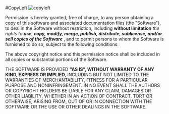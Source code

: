 #CopyLeft
![copyleft](https://user-images.githubusercontent.com/20923018/144321291-ee657dd5-f5b6-4448-9710-7daaa95e0cd1.png)


Permission is hereby granted, free of charge, to any person obtaining a copy
of this software and associated documentation files (the "Software"), to deal
in the Software without restriction, including **without limitation** _the rights
to_ _**use, copy, modify, merge, publish, distribute, sublicense, 
and/or sell copies of the Software**_ , and to permit persons to whom the Software is
furnished to do so, subject to the following conditions:

The above copyright notice and this permission notice shall be included in
all copies or substantial portions of the Software.

THE SOFTWARE IS PROVIDED **"AS IS", WITHOUT WARRANTY OF ANY KIND, EXPRESS OR
IMPLIED**, INCLUDING BUT NOT LIMITED TO THE WARRANTIES OF MERCHANTABILITY,
FITNESS FOR A PARTICULAR PURPOSE AND NONINFRINGEMENT. IN NO EVENT SHALL THE
AUTHORS OR COPYRIGHT HOLDERS BE LIABLE FOR ANY CLAIM, DAMAGES OR OTHER
LIABILITY, WHETHER IN AN ACTION OF CONTRACT, TORT OR OTHERWISE, ARISING FROM,
OUT OF OR IN CONNECTION WITH THE SOFTWARE OR THE USE OR OTHER DEALINGS IN
THE SOFTWARE.

